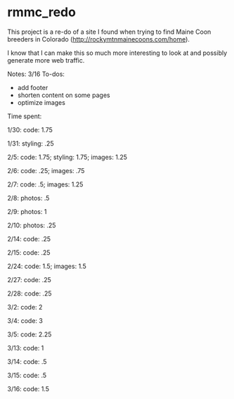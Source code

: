 # rmmc_redo

This project is a re-do of a site I found when trying to find Maine Coon breeders in Colorado (http://rockymtnmainecoons.com/home).

I know that I can make this so much more interesting to look at and possibly generate more web traffic.

Notes:
3/16 To-dos: 
* add footer
* shorten content on some pages
* optimize images

Time spent:

1/30: code: 1.75

1/31: styling: .25

2/5: code: 1.75; styling: 1.75; images: 1.25

2/6: code: .25; images: .75

2/7: code: .5; images: 1.25

2/8: photos: .5

2/9: photos: 1

2/10: photos: .25

2/14: code: .25

2/15: code: .25

2/24: code: 1.5; images: 1.5

2/27: code: .25

2/28: code: .25

3/2: code: 2

3/4: code: 3

3/5: code: 2.25

3/13: code: 1

3/14: code: .5

3/15: code: .5

3/16: code: 1.5
